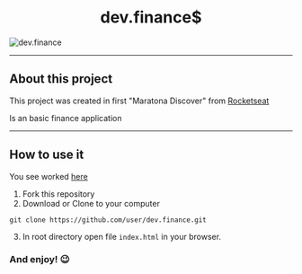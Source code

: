 <h1 align="center"><strong> dev.finance$</strong></h1>

![dev.finance](./image/dev.finance$.gif)

---
## About this project

This project was created in first "Maratona Discover" from [Rocketseat](https://rocketseat.com.br/)

Is an basic finance application

***
## How to use it

You see worked [here](https://jeferson1.github.io/dev.finance/)

1. Fork this repository
2. Download or Clone to your computer

<pre><code>git clone https://github.com/user/dev.finance.git
</code></pre>

3. In root directory open file `index.html` in your browser.

### And enjoy!  😉